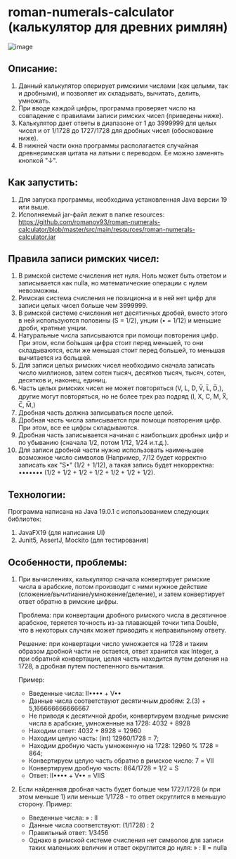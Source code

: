 # roman-numerals-calculator (калькулятор для древних римлян)
![image](https://github.com/romanov93/roman-numerals-calculator/assets/136812854/3128de03-40d4-4e9d-863e-8bdae070e4e2)
## Описание:
1) Данный калькулятор оперирует римскими числами (как целыми, так и дробными), и позволяет их складывать, вычитать, делить, умножать.
2) При вводе каждой цифры, программа проверяет число на совпадение с правилами записи римских чисел (приведены ниже).
3) Калькулятор дает ответы в диапазоне от 1 до 3999999 для целых чисел и от 1/1728 до 1727/1728 для дробных чисел (обоснование ниже).
4) В нижней части окна программы располагается случайная древнеримская цитата на латыни с переводом. Ее можно заменять кнопкой "↓".
## Как запустить:
1) Для запуска программы, необходима установленная Java версии 19 или выше.
2) Исполняемый jar-файл лежит в папке resources:
https://github.com/romanov93/roman-numerals-calculator/blob/master/src/main/resources/roman-numerals-calculator.jar
## Правила записи римских чисел:
1) В римской системе счисления нет нуля. Ноль может быть ответом и записывается как nulla, но математические операции с нулем невозможны.
2) Римская система счисления не позиционна и в ней нет цифр для записи целых чисел больше чем 3999999.
3) В римской системе счисления нет десятичных дробей, вместо этого в ней используются половины (S = 1/2), унции (• = 1/12) и меньшие дроби, кратные унции.
4) Натуральные числа записываются при помощи повторения цифр. При этом, если бо́льшая цифра стоит перед меньшей, то они складываются, если же меньшая стоит перед большей, то меньшая вычитается из большей.
5) Для записи целых римских чисел необходимо сначала записать число миллионов, затем сотен тысяч, десятков тысяч, тысяч, сотен, десятков и, наконец, единиц.
6) Часть целых римских чисел не может повторяться (V, L, D, V̅, L̅, D̅,), другие могут повторяться, но не более трех раз подряд (I, X, C, M, X̅, C̅, M̅,)
7) Дробная часть должна записываться после целой.
8) Дробная часть числа записывается при помощи повторения цифр. При этом, все ее цифры складываются.
9) Дробная часть записывается начиная с наибольших дробных цифр и по убыванию (сначала 1/2, потом 1/12, 1/24 и.т.д.).
10) Для записи дробной части нужно использовать наименьшее возможное число символов (Например, 7/12 будет корректно записать как "S•" (1/2 + 1/12),
а такая запись будет некорректна: ••••••• (1/2 + 1/2 + 1/2 + 1/2 + 1/2 + 1/2 + 1/2).
## Технологии:
Программа написана на Java 19.0.1 с использованием следующих библиотек:
1) JavaFX19 (для написания UI)
2) Junit5, AssertJ, Mockito (для тестирования)
## Особенности, проблемы:
1) При вычислениях, калькулятор сначала конвертирует римские числа в арабские, потом производит с ними нужное действие (сложение/вычитиание/умножение/деление),
   и затем конвертирует ответ обратно в римские цифры.
   
   Проблема: при конвертации дробного римского числа в десятичное арабское, теряется точность из-за плавающей точки типа Double,
   что в некоторых случаях может приводить к неправильному ответу.

   Решение: при конвертации число умножается на 1728 и таким образом дробной части не остается, ответ хранится как Integer,
   а при обратной конвертации, целая часть находится путем деления на 1728, а дробная путем постепенного вычитания.

   Пример:
   - Введенные числа: II•••• + V••
   - Данные числа соответствуют десятичным дробям: 2.(3) + 5,166666666666667
   - Не приводя к десятичной дроби, конвертируем входные римские числа в арабские, умноженные на 1728:  4032 + 8928
   - Находим ответ: 4032 + 8928 = 12960
   - Находим целую часть: (int) 12960/1728 = 7;
   - Находим дробную часть умноженную на 1728:   12960 % 1728 = 864;
   - Конвертируем целую часть обратно в римское число: 7 = VII
   - Конвертируем дробную часть: 864/1728 = 1/2 = S
   - Ответ: II•••• + V•• = VIIS
3) Если найденная дробная часть будет больше чем 1727/1728 (и при этом меньше 1) или меньше 1/1728 - то ответ округлится в меньшую сторону.
   Пример:
   - Введенные числа: » : II
   - Данные числа соответствуют: (1/1728) : 2
   - Правильный ответ: 1/3456
   - Однако в римской системе счисления нет символов для записи таких маленьких величин и ответ округлится до нуля:    » : II = nulla
